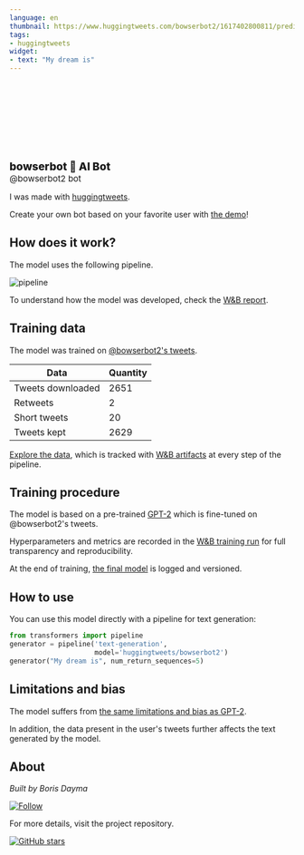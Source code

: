 ```yaml
---
language: en
thumbnail: https://www.huggingtweets.com/bowserbot2/1617402800811/predictions.png
tags:
- huggingtweets
widget:
- text: "My dream is"
---
```


<div>
<div style="width: 132px; height:132px; border-radius: 50%; background-size: cover; background-image: url('https://pbs.twimg.com/profile_images/1345789137035649025/l4ReFavz_400x400.png')">
</div>
<div style="margin-top: 8px; font-size: 19px; font-weight: 800">bowserbot 🤖 AI Bot </div>
<div style="font-size: 15px">@bowserbot2 bot</div>
</div>

I was made with [huggingtweets](https://github.com/borisdayma/huggingtweets).

Create your own bot based on your favorite user with [the demo](https://colab.research.google.com/github/borisdayma/huggingtweets/blob/master/huggingtweets-demo.ipynb)!

## How does it work?

The model uses the following pipeline.

![pipeline](https://github.com/borisdayma/huggingtweets/blob/master/img/pipeline.png?raw=true)

To understand how the model was developed, check the [W&B report](https://wandb.ai/wandb/huggingtweets/reports/HuggingTweets-Train-a-Model-to-Generate-Tweets--VmlldzoxMTY5MjI).

## Training data

The model was trained on [@bowserbot2's tweets](https://twitter.com/bowserbot2).

| Data | Quantity |
| --- | --- |
| Tweets downloaded | 2651 |
| Retweets | 2 |
| Short tweets | 20 |
| Tweets kept | 2629 |

[Explore the data](https://wandb.ai/wandb/huggingtweets/runs/151rlno6/artifacts), which is tracked with [W&B artifacts](https://docs.wandb.com/artifacts) at every step of the pipeline.

## Training procedure

The model is based on a pre-trained [GPT-2](https://huggingface.co/gpt2) which is fine-tuned on @bowserbot2's tweets.

Hyperparameters and metrics are recorded in the [W&B training run](https://wandb.ai/wandb/huggingtweets/runs/15w12pqd) for full transparency and reproducibility.

At the end of training, [the final model](https://wandb.ai/wandb/huggingtweets/runs/15w12pqd/artifacts) is logged and versioned.

## How to use

You can use this model directly with a pipeline for text generation:

```python
from transformers import pipeline
generator = pipeline('text-generation',
                     model='huggingtweets/bowserbot2')
generator("My dream is", num_return_sequences=5)
```

## Limitations and bias

The model suffers from [the same limitations and bias as GPT-2](https://huggingface.co/gpt2#limitations-and-bias).

In addition, the data present in the user's tweets further affects the text generated by the model.

## About

*Built by Boris Dayma*

[![Follow](https://img.shields.io/twitter/follow/borisdayma?style=social)](https://twitter.com/intent/follow?screen_name=borisdayma)

For more details, visit the project repository.

[![GitHub stars](https://img.shields.io/github/stars/borisdayma/huggingtweets?style=social)](https://github.com/borisdayma/huggingtweets)
